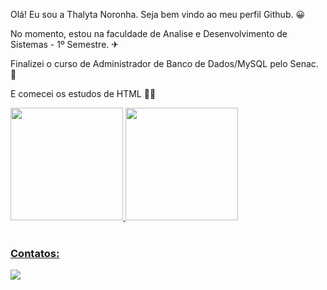 
Olá! Eu sou a Thalyta Noronha.
Seja bem vindo ao meu perfil Github. 😀

No momento, estou na faculdade de Analise e Desenvolvimento de Sistemas - 1º Semestre. ✈

Finalizei o curso de Administrador de Banco de Dados/MySQL pelo Senac. 🤗

E comecei os estudos de HTML 🤸‍♀️ 


<div>
<a href="https://github.com/ThalytaSN">
<img height="180em" src="https://github-readme-stats.vercel.app/api/top-langs/?username=ThalytaSN&layout=compact&langs_count=7&theme=dracula"/>
<img height="180em" src="https://github-readme-stats.vercel.app/api?username=ThalytaSN&show_icons=true&theme=dracula&include_all_commits=true&count_private=true"/>
</div>
<div style-"display: inline_block"><br>
<img align-"center" alt-"Rafa-HTML" height-"30"width-"40" src-"https://github.com/devicons/devicon/blob/master/icons/html5/html5-plain.svg".
</div>
  
  
### Contatos:

<div>
<a href="https://www.linkedin.com/in/thalyta-sampaio-noronha-36743731" target="_blank"><img src="https://img.shields.io/badge/-LinkedIn-%230077B5?style=for-the-badge&logo=linkedin&logoColor=white" target="_blank"></a>   
</div>

